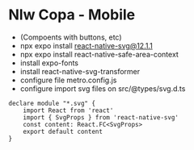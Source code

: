 # Nlw Copa - Mobile
-  (Compoents with buttons, etc)
- npx expo install react-native-svg@12.1.1
- npx expo install react-native-safe-area-context
- install expo-fonts
- install react-native-svg-transformer
- configure file metro.config.js
- configure import svg files on src/@types/svg.d.ts
```
declare module "*.svg" {
    import React from 'react'
    import { SvgProps } from 'react-native-svg'
    const content: React.FC<SvgProps>
    export default content
}
```